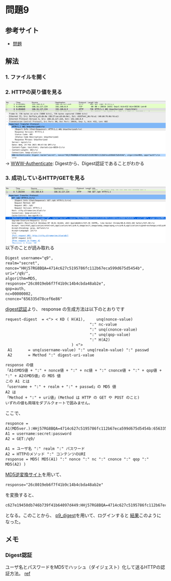 # 問題9
## 参考サイト
- [問題](https://ksnctf.sweetduet.info/problem/9)
## 解法
### 1. ファイルを開く
### 2. HTTPの戻り値を見る
![WWW-Authenticate: Digest](../images/q9_1.png)
→ [WWW-Authenticate](https://developer.mozilla.org/ja/docs/Web/HTTP/Headers/WWW-Authenticate): Digestから、Digest認証であることがわかる
### 3. 成功しているHTTP/GETを見る
![Authorization](../images/q9_2.png)
以下のことが読み取れる
```
Digest username="q9", 
realm="secret", nonce="HHj57RG8BQA=4714c627c5195786fc112b67eca599d675d5454b", 
uri="/q9/", 
algorithm=MD5, 
response="26c8019eb6f7f41b9c14b4cbda48ab2e", 
qop=auth, 
nc=00000002, 
cnonce="656335d78cef6e86"
```
[digest認証](http://x68000.q-e-d.net/~68user/net/http-auth-2.html)より、
response の生成方法は以下のとおりです
```
request-digest  = <"> < KD ( H(A1),     unq(nonce-value)
                                     ":" nc-value
                                     ":" unq(cnonce-value)
                                     ":" unq(qop-value)
                                     ":" H(A2)
                             ) <">
 A1       = unq(username-value) ":" unq(realm-value) ":" passwd
 A2       = Method ":" digest-uri-value
```
```
response の値
「A1のMD5値 + ":" + nonce値 + ":" + nc値 + ":" cnonce値 + ":" + qop値 + ":" + A2のMD5値」の MD5 値  
この A1 とは  
「username + ":" + realm + ":" + passwd」の MD5 値  
A2 は  
「Method + ":" + uri値」(Method は HTTP の GET や POST のこと)  
いずれの値も両端をダブルクォートで囲みません。  
```
ここで、
```
responce = A1(MD5ver.):HHj57RG8BQA=4714c627c5195786fc112b67eca599d675d5454b:656335d78cef6e86:auth:A2(MD5ver)
A1 = username:secret:password
A2 = GET:/q9/
```
```
A1 = ユーザ名 ":" realm ":" パスワード
A2 = HTTPのメソッド ":" コンテンツのURI
response = MD5( MD5(A1) ":" nonce ":" nc ":" cnonce ":" qop ":" MD5(A2) )
```
[MD5逆変換サイト](https://hashtoolkit.com/decrypt-md5-hash/)を用いて、
```
response="26c8019eb6f7f41b9c14b4cbda48ab2e"
```
を変換すると、
```
c627e19450db746b739f41b64097d449:HHj57RG8BQA=4714c627c5195786fc112b67eca599d675d5454b:00000002:656335d78cef6e86:auth:adea3748da59405c1f4c1650442607a1
```
となる。このことから、
[p9_digest](../codes/p9_digest.py)を用いて、ログインすると
[結果](../codes/p9_result.html)このようになった。
## メモ
### Digest認証 
ユーザ名とパスワードをMD5でハッシュ（ダイジェスト）化して送るHTTPの認証方法。 [ref](https://medium-company.com/digest%E8%AA%8D%E8%A8%BC/#Digest)

